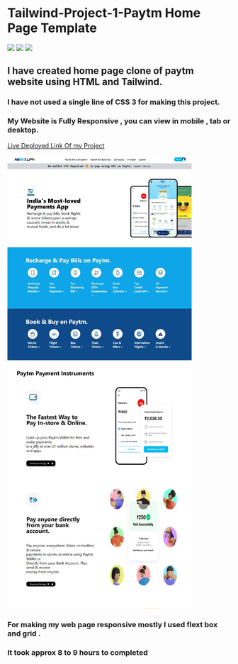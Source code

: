 # Tailwind-Project-1-Paytm Home Page Template


![](https://img.shields.io/badge/Project-01-pink)
![](https://img.shields.io/badge/HTML-5-orange)
![](https://img.shields.io/badge/Tailwind-CSS-blue)

## I have created home page clone of paytm website using HTML and Tailwind.

### I have not used a single line of CSS 3 for making this project.
### My Website is Fully Responsive , you can view in mobile , tab or desktop.

[Live Deployed Link Of my Project](https://paytm-clone-in.netlify.app/)

![Picture of my Project ](./web-page.jpg)


### For making my web page responsive mostly I used flext box and grid .

### It took approx 8 to 9 hours to completed 
